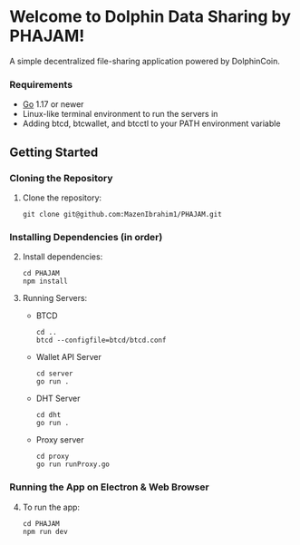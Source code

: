 # Welcome to Dolphin Data Sharing by PHAJAM!

A simple decentralized file-sharing application powered by DolphinCoin.

### Requirements

- [Go](http://golang.org) 1.17 or newer
- Linux-like terminal environment to run the servers in
- Adding btcd, btcwallet, and btcctl to your PATH environment variable

## Getting Started

### Cloning the Repository

1. Clone the repository:
   ```
   git clone git@github.com:MazenIbrahim1/PHAJAM.git
   ```

### Installing Dependencies (in order)

2. Install dependencies:

   ```
   cd PHAJAM
   npm install
   ```

3. Running Servers:
   - BTCD
     ```
     cd ..
     btcd --configfile=btcd/btcd.conf
     ```
   - Wallet API Server
     ```
     cd server
     go run .
     ```
   - DHT Server
     ```
     cd dht
     go run .
     ```
   - Proxy server
     ```
     cd proxy
     go run runProxy.go
     ```

### Running the App on Electron & Web Browser

4. To run the app:
   ```
   cd PHAJAM
   npm run dev
   ```
